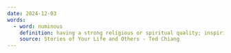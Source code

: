 ```yaml
---
date: 2024-12-03
words:
  - word: numinous
    definition: having a strong religious or spiritual quality; inspiring awe
    source: Stories of Your Life and Others - Ted Chiang
---
```

